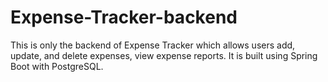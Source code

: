 # Expense-Tracker-backend
This is only the backend of  Expense Tracker which allows users add, update, and delete expenses, view expense reports.  It is built using Spring Boot with PostgreSQL.
